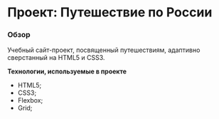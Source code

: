# Проект: Путешествие по России

### Обзор
Учебный сайт-проект, посвященный путешествиям, адаптивно сверстанный на HTML5 и CSS3.

**Технологии, используемые в проекте**

* HTML5;
* CSS3;
* Flexbox;
* Grid;